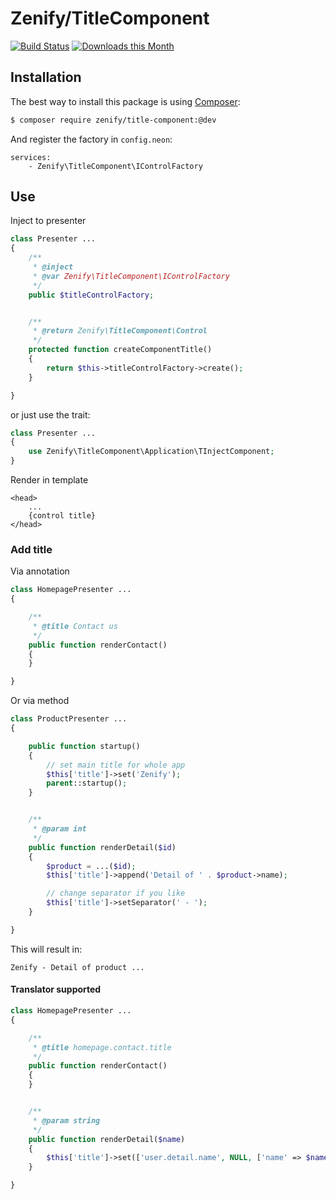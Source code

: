 # Zenify/TitleComponent

[![Build Status](https://travis-ci.org/Zenify/TitleComponent.svg?branch=master)](https://travis-ci.org/Zenify/TitleComponent)
[![Downloads this Month](https://img.shields.io/packagist/dm/zenify/title-component.svg)](https://packagist.org/packages/zenify/title-component)


## Installation

The best way to install this package is using [Composer](http://getcomposer.org/):

```sh
$ composer require zenify/title-component:@dev
```

And register the factory in `config.neon`:

```neon
services:
	- Zenify\TitleComponent\IControlFactory
```


## Use

Inject to presenter

```php
class Presenter ...
{
	/**
	 * @inject
	 * @var Zenify\TitleComponent\IControlFactory
	 */
	public $titleControlFactory;


	/**
	 * @return Zenify\TitleComponent\Control
	 */
	protected function createComponentTitle()
	{
		return $this->titleControlFactory->create();
	}

}
```

or just use the trait:

```php
class Presenter ...
{
	use Zenify\TitleComponent\Application\TInjectComponent;
}
```

Render in template

```smarty
<head>
	...
	{control title}
</head>
```

### Add title

Via annotation

```php
class HomepagePresenter ...
{

	/**
	 * @title Contact us
	 */
	public function renderContact()
	{
	}

}
```

Or via method

```php
class ProductPresenter ...
{

	public function startup()
   	{
   	    // set main title for whole app
   		$this['title']->set('Zenify');
		parent::startup();
   	}


	/**
	 * @param int
	 */
	public function renderDetail($id)
	{
		$product = ...($id);
		$this['title']->append('Detail of ' . $product->name);

		// change separator if you like
		$this['title']->setSeparator(' - ');
	}

}
```

This will result in:

```
Zenify - Detail of product ...
```

#### Translator supported

```php
class HomepagePresenter ...
{

	/**
	 * @title homepage.contact.title
	 */
	public function renderContact()
	{
	}


	/**
	 * @param string
	 */
	public function renderDetail($name)
	{
		$this['title']->set(['user.detail.name', NULL, ['name' => $name]]);
	}

}
```

